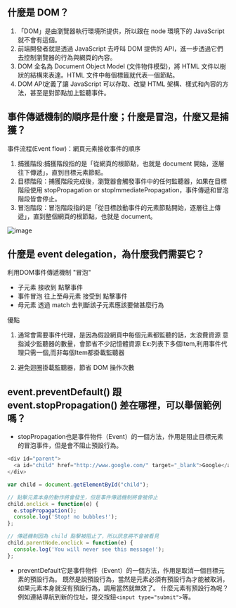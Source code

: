 ## 什麼是 DOM？
1. 「DOM」是由瀏覽器執行環境所提供，所以跟在 node 環境下的 JavaScript 就不會有這個。  
2. 前端開發者就是透過 JavaScript 去呼叫 DOM 提供的 API，進一步透過它們去控制瀏覽器的行為與網頁的內容。
3. DOM 全名為 Document Object Model (文件物件模型)，將 HTML 文件以樹狀的結構來表達。HTML 文件中每個標籤就代表一個節點。
4. DOM API定義了讓 JavaScript 可以存取、改變 HTML 架構、樣式和內容的方法，甚至是對節點加上監聽事件。

## 事件傳遞機制的順序是什麼；什麼是冒泡，什麼又是捕獲？
事件流程(Event flow)：網頁元素接收事件的順序  
  1. 捕獲階段:捕獲階段指的是「從網頁的根節點，也就是 document 開始，逐層往下傳遞」，直到目標元素節點。
  2. 目標階段：捕獲階段完成後，瀏覽器會觸發事件中的任何監聽器，如果在目標階段使用 stopPropagation or stopImmediatePropagation，事件傳遞和冒泡階段皆會停止。
  3. 冒泡階段：冒泡階段指的是「從目標啟動事件的元素節點開始，逐層往上傳遞」，直到整個網頁的根節點，也就是 document。

  ![image](https://miro.medium.com/max/1400/1*tqVhiv1UU6loC8Mily3kpw.png)

## 什麼是 event delegation，為什麼我們需要它？
利用DOM事件傳遞機制 "冒泡"
- 子元素 接收到 點擊事件
- 事件冒泡 往上至母元素 接受到 點擊事件
- 母元素 透過 match 去判斷該子元素應該要做甚麼行為

優點
1. 通常會需要事件代理，是因為假設網頁中每個元素都監聽的話，太浪費資源
意指減少監聽器的數量，會節省不少記憶體資源
Ex:列表下多個Item,利用事件代理只需一個,而非每個Item都掛載監聽器

2. 避免迴圈掛載監聽器，節省 DOM 操作次數

## event.preventDefault() 跟 event.stopPropagation() 差在哪裡，可以舉個範例嗎？
- stopPropagation也是事件物件（Event）的一個方法，作用是阻止目標元素的冒泡事件，但是會不阻止預設行為。
```js
<div id="parent">
  <a id="child" href="http://www.google.com/" target="_blank">Google</a>
</div>

var child = document.getElementById("child");

// 點擊元素本身的動作將會發生，但是事件傳遞機制將會被停止
child.onclick = function(e) { 
  e.stopPropagation();
  console.log('Stop! no bubbles!'); 
};

// 傳遞機制因為 child 點擊被阻止了，所以訊息將不會被看見 
child.parentNode.onclick = function(e) { 
  console.log('You will never see this message!'); 
};
```
- preventDefault它是事件物件（Event）的一個方法，作用是取消一個目標元素的預設行為。 既然是說預設行為，當然是元素必須有預設行為才能被取消，如果元素本身就沒有預設行為，調用當然就無效了。 
什麼元素有預設行為呢？ 例如連結<a>導航到新的位址，提交按鈕`<input type="submit">`等。
